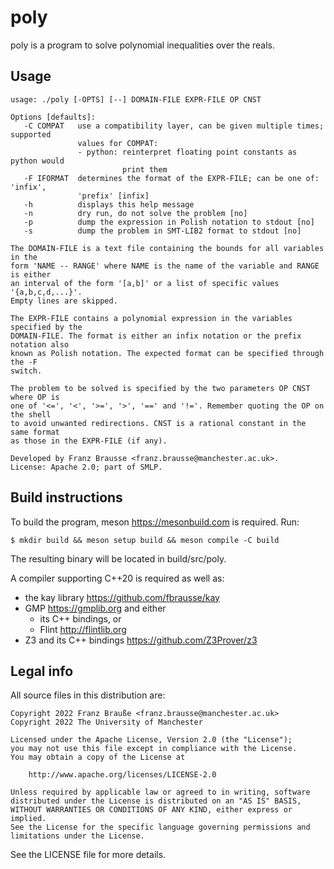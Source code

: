 # poly

poly is a program to solve polynomial inequalities over the reals.

## Usage

```
usage: ./poly [-OPTS] [--] DOMAIN-FILE EXPR-FILE OP CNST

Options [defaults]:
   -C COMPAT   use a compatibility layer, can be given multiple times; supported
               values for COMPAT:
               - python: reinterpret floating point constants as python would
                         print them
   -F IFORMAT  determines the format of the EXPR-FILE; can be one of: 'infix',
               'prefix' [infix]
   -h          displays this help message
   -n          dry run, do not solve the problem [no]
   -p          dump the expression in Polish notation to stdout [no]
   -s          dump the problem in SMT-LIB2 format to stdout [no]

The DOMAIN-FILE is a text file containing the bounds for all variables in the
form 'NAME -- RANGE' where NAME is the name of the variable and RANGE is either
an interval of the form '[a,b]' or a list of specific values '{a,b,c,d,...}'.
Empty lines are skipped.

The EXPR-FILE contains a polynomial expression in the variables specified by the
DOMAIN-FILE. The format is either an infix notation or the prefix notation also
known as Polish notation. The expected format can be specified through the -F
switch.

The problem to be solved is specified by the two parameters OP CNST where OP is
one of '<=', '<', '>=', '>', '==' and '!='. Remember quoting the OP on the shell
to avoid unwanted redirections. CNST is a rational constant in the same format
as those in the EXPR-FILE (if any).

Developed by Franz Brausse <franz.brausse@manchester.ac.uk>.
License: Apache 2.0; part of SMLP.
```

## Build instructions

To build the program, meson <https://mesonbuild.com> is required.
Run:

	$ mkdir build && meson setup build && meson compile -C build

The resulting binary will be located in build/src/poly.

A compiler supporting C++20 is required as well as:

- the kay library <https://github.com/fbrausse/kay>
- GMP <https://gmplib.org> and either
  - its C++ bindings, or
  - Flint <http://flintlib.org>
- Z3 and its C++ bindings <https://github.com/Z3Prover/z3>

## Legal info

All source files in this distribution are:
```
Copyright 2022 Franz Brauße <franz.brausse@manchester.ac.uk>
Copyright 2022 The University of Manchester

Licensed under the Apache License, Version 2.0 (the "License");
you may not use this file except in compliance with the License.
You may obtain a copy of the License at

	http://www.apache.org/licenses/LICENSE-2.0

Unless required by applicable law or agreed to in writing, software
distributed under the License is distributed on an "AS IS" BASIS,
WITHOUT WARRANTIES OR CONDITIONS OF ANY KIND, either express or implied.
See the License for the specific language governing permissions and
limitations under the License.
```
See the LICENSE file for more details.
